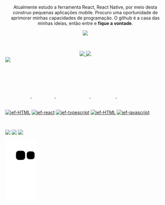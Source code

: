 ### 
<p align="center">Atualmente estudo a ferramenta React, React Native, por meio desta construo pequenas aplicações mobile. Procuro uma oportunidade de aprimorar minhas capacidades de programação. O github é a casa das minhas ideias, então entre e <strong>fique a vontade</strong>.</p>

<div align="center">
   <img width="400" src="https://user-images.githubusercontent.com/82906124/176812820-e5a75894-eedd-439f-b2cb-2dfaa581bce5.png">
</div>

##

</br>
<div align="center">
  <a href="https://github.com/jefmoraes">
  <img height="140em" src="https://github-readme-stats.vercel.app/api?username=jefmoraes&show_icons=true&theme=codeSTACKr&include_all_commits=true&count_private=true"/>
    <img height="140em" src="http://github-readme-streak-stats.herokuapp.com?user=jefmoraes&hide_border=true&date_format=j%2Fn%5B%2FY%5D&locale=pt-br&background=09131B&fire=FE652F&currStreakNum=FE652F&stroke=FE652F&border=FFFFFF&ring=FE652F&sideNums=FE652F&currStreakLabel=FFFFFF&sideLabels=FFFFFF&dates=FFFFFF"/>
  </a>
</div>


   <img width="400" src="https://user-images.githubusercontent.com/82906124/176810842-7cd9f339-6638-46ed-8d5a-cae4f87af8cf.png">
   
##

<div style="display: inline_block"></br>
   <a href="https://github.com/jefmoraes">
  <img align="center" style="margin-top: 100px;" alt="jef-HTML" height="40" width="50" src="https://cdn.jsdelivr.net/gh/devicons/devicon/icons/html5/html5-plain-wordmark.svg">
  <img align="center" style="margin-top: 100px;" alt="jef-react" height="40" width="50" src="https://cdn.jsdelivr.net/gh/devicons/devicon/icons/react/react-original-wordmark.svg">
  <img align="center" style="margin-top: 100px;" alt="jef-typescript" height="40" width="50"  src="https://cdn.jsdelivr.net/gh/devicons/devicon/icons/typescript/typescript-plain.svg">
   <img align="center" style="margin-top: 100px;" alt="jef-HTML" height="40" width="50" src="https://cdn.jsdelivr.net/gh/devicons/devicon/icons/css3/css3-plain-wordmark.svg">
   <img align="center" style="margin-top: 100px;" alt="jef-javascript" height="40" width="50" src="https://cdn.jsdelivr.net/gh/devicons/devicon/icons/javascript/javascript-plain.svg">
</div>

##

<div></br>
   <a href="https://www.instagram.com/je_moraisdutra/" target="_blank"><img src="https://img.shields.io/badge/-Instagram-%23E4405F?style=for-the-badge&logo=instagram&logoColor=white" target="_blank"></a>
  <a href = "mailto:jeferson_moraisdutra@hotmail.com"><img src="https://img.shields.io/badge/-Gmail-%23333?style=for-the-badge&logo=gmail&logoColor=white" target="_blank"></a>
  <a href="https://www.linkedin.com/in/jeferson-moraes-610618223/" target="_blank"><img src="https://img.shields.io/badge/-LinkedIn-%230077B5?style=for-the-badge&logo=linkedin&logoColor=white" target="_blank"></a> 
  
  
![Snake animation](https://github.com/jefmoraes/jefmoraes/blob/output/github-contribution-grid-snake.svg)

</div>

  
 
